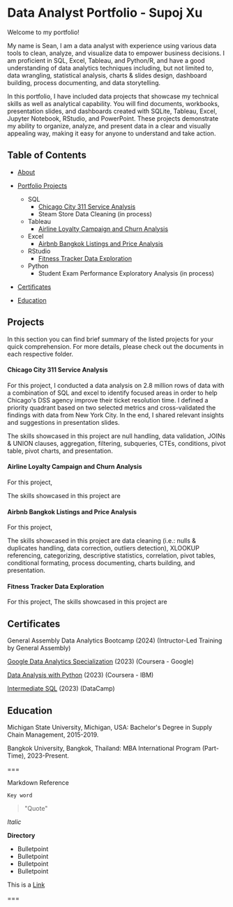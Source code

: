 # Data Analyst Portfolio - Supoj Xu

Welcome to my portfolio!

My name is Sean, I am a data analyst with experience using various data tools to clean, analyze, and visualize data to empower business decisions. I am proficient in SQL, Excel, Tableau, and Python/R, and have a good understanding of data analytics techniques including, but not limited to, data wrangling, statistical analysis, charts & slides design, dashboard building, process documenting, and data storytelling.

In this portfolio, I have included data projects that showcase my technical skills as well as analytical capability. You will find documents, workbooks, presentation slides, and dashboards created with SQLite, Tableau, Excel, Jupyter Notebook, RStudio, and PowerPoint. These projects demonstrate my ability to organize, analyze, and present data in a clear and visually appealing way, making it easy for anyone to understand and take action.

## Table of Contents

* [About](https://github.com/Seanxupoj/DATA-ANALYST-PORTFOLIO/blob/main/README.md)
  
* [Portfolio Projects](https://github.com/Seanxupoj/DATA-ANALYST-PORTFOLIO?tab=readme-ov-file#projects)
  
   * SQL
      * [Chicago City 311 Service Analysis](https://github.com/Seanxupoj/DATA-ANALYST-PORTFOLIO/tree/main/Chicago%20City%20311%20Service%20Analysis%20)
      * Steam Store Data Cleaning (in process) 
   * Tableau
      * [Airline Loyalty Campaign and Churn Analysis](https://github.com/Seanxupoj/DATA-ANALYST-PORTFOLIO/tree/main/Airline%20Loyalty%20Campaign%20and%20Churn%20Analysis)
   * Excel
      * [Airbnb Bangkok Listings and Price Analysis](https://github.com/Seanxupoj/DATA-ANALYST-PORTFOLIO/tree/main/Airbnb%20Bangkok%20Listings%20and%20Price%20Analysis%20)
   * RStudio
      * [Fitness Tracker Data Exploration](https://github.com/Seanxupoj/DATA-ANALYST-PORTFOLIO/blob/main/Fitness%20Tracker%20Data%20Exploration/FitnessTracker_EDA.md)
   * Python
      * Student Exam Performance Exploratory Analysis (in process)

* [Certificates](https://github.com/Seanxupoj/DATA-ANALYST-PORTFOLIO/blob/main/README.md#certificates)

* [Education](https://github.com/Seanxupoj/DATA-ANALYST-PORTFOLIO/tree/main/Airline%20Loyalty%20Campaign%20and%20Churn%20Analysis)

## Projects
In this section you can find brief summary of the listed projects for your quick comprehension. For more details, please check out the documents in each respective folder.

#### Chicago City 311 Service Analysis  
For this project, I conducted a data analysis on 2.8 million rows of data with a combination of SQL and excel to identify focused areas in order to help Chicago's DSS agency improve their ticket resolution time. I defined a priority quadrant based on two selected metrics and cross-validated the findings with data from New York City. In the end, I shared relevant insights and suggestions in presentation slides.  

The skills showcased in this project are null handling, data validation, JOINs & UNION clauses, aggregation, filtering, subqueries, CTEs, conditions, pivot table, pivot charts, and presentation.

#### Airline Loyalty Campaign and Churn Analysis  
For this project,  

The skills showcased in this project are 

#### Airbnb Bangkok Listings and Price Analysis  
For this project,  

The skills showcased in this project are data cleaning (i.e.: nulls & duplicates handling, data correction, outliers detection), XLOOKUP referencing, categorizing, descriptive statistics, correlation, pivot tables, conditional formating, process documenting, charts building, and presentation.

#### Fitness Tracker Data Exploration  
For this project, 
The skills showcased in this project are 

## Certificates

General Assembly Data Analytics Bootcamp (2024) (Intructor-Led Training by General Assembly)

[Google Data Analytics Specialization](https://www.coursera.org/account/accomplishments/professional-cert/DS74EJNRFCVL) (2023) (Coursera - Google)

[Data Analysis with Python](https://www.coursera.org/account/accomplishments/certificate/356QEGJDH9V3) (2023) (Coursera - IBM)

[Intermediate SQL](https://www.datacamp.com/completed/statement-of-accomplishment/course/dd4417e9561d77352eb579887da4dea7e4083ae9) (2023) (DataCamp)

## Education

Michigan State University, Michigan, USA: Bachelor's Degree in Supply Chain Management, 2015-2019.

Bangkok University, Bangkok, Thailand: MBA International Program (Part-Time), 2023-Present.


===

Markdown Reference

`Key word`
> "Quote"

*Italic*

**Directory**
* Bulletpoint
* Bulletpoint
* Bulletpoint
* Bulletpoint

This is a [Link](www.google.com)

===
